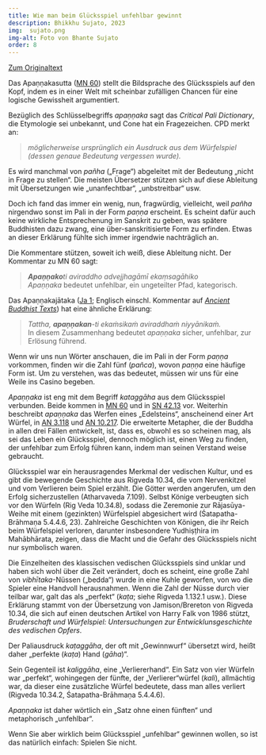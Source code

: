 ```yaml
---
title: Wie man beim Glücksspiel unfehlbar gewinnt
description: Bhikkhu Sujato, 2023
img:  sujato.png
img-alt: Foto von Bhante Sujato
order: 8
---
```


[Zum Originaltext](https://discourse.suttacentral.net/t/how-to-win-at-gambling-without-fail/31497)

Das Apaṇṇakasutta ([MN 60](#/sutta/mn60/de/sabbamitta)) stellt die Bildsprache des Glücksspiels auf den Kopf, indem es in einer Welt mit scheinbar zufälligen Chancen für eine logische Gewissheit argumentiert. 

Bezüglich des Schlüsselbegriffs *apaṇṇaka* sagt das *Critical Pali Dictionary*, die Etymologie sei unbekannt, und Cone hat ein Fragezeichen. CPD merkt an:

> *möglicherweise ursprünglich ein Ausdruck aus dem Würfelspiel (dessen genaue Bedeutung vergessen wurde).* 

Es wird manchmal von *pañha* („Frage“) abgeleitet mit der Bedeutung „nicht in Frage zu stellen“. Die meisten Übersetzer stützen sich auf diese Ableitung mit Übersetzungen wie „unanfechtbar“, „unbstreitbar“ usw. 

Doch ich fand das immer ein wenig, nun, fragwürdig, vielleicht, weil *pañha* nirgendwo sonst im Pali in der Form *paṇṇa* erscheint. Es scheint dafür auch keine wirkliche Entsprechenung im Sanskrit zu geben, was spätere Buddhisten dazu zwang, eine über-sanskritisierte Form zu erfinden. Etwas an dieser Erklärung fühlte sich immer irgendwie nachträglich an. 

Die Kommentare stützen, soweit ich weiß, diese Ableitung nicht. Der Kommentar zu MN 60 sagt: 

> ***Apaṇṇako**ti aviraddho advejjhagāmī ekaṃsagāhiko*  
> *Apaṇṇaka* bedeutet unfehlbar, ein ungeteilter Pfad, kategorisch. 

Das Apaṇṇakajātaka ([Ja 1](https://palikanon.com/khuddaka/jataka/j001.htm); Englisch  einschl. Kommentar auf [*Ancient Buddhist Texts*](https://www.ancient-buddhist-texts.net/Texts-and-Translations/Jatakas/001-Apannaka.htm)) hat eine ähnliche Erklärung:

> *Tattha, **apaṇṇakan**-ti ekaṁsikaṁ aviraddhaṁ niyyānikaṁ.*  
> In diesem Zusammenhang bedeutet *apaṇṇaka* sicher, unfehlbar, zur Erlösung führend.

Wenn wir uns nun Wörter anschauen, die im Pali in der Form *paṇṇa* vorkommen, finden wir die Zahl fünf (*pañca*), wovon *paṇṇa* eine häufige Form ist. Um zu verstehen, was das bedeutet, müssen wir uns für eine Weile ins Casino begeben. 

*Apaṇṇaka* ist eng mit dem Begriff *kataggāha* aus dem Glücksspiel verbunden. Beide kommen in [MN 60](#/sutta/mn60/de/sabbamitta) und in [SN 42.13](#/sutta/sn42.13:23.5/de/sabbamitta) vor. Weiterhin beschreibt *apaṇṇaka* das Werfen eines „Edelsteins“, anscheinend einer Art Würfel, in [AN 3.118](#/sutta/an3.118:4.6/de/sabbamitta) und [AN 10.217](#/sutta/an10.217:17.1). Die erweiterte Metapher, die der Buddha in allen drei Fällen entwickelt, ist, dass es, obwohl es so scheinen mag, als sei das Leben ein Glücksspiel, dennoch möglich ist, einen Weg zu finden, der unfehlbar zum Erfolg führen kann, indem man seinen Verstand weise gebraucht. 

Glücksspiel war ein herausragendes Merkmal der vedischen Kultur, und es gibt die bewegende Geschichte aus Rigveda 10.34, die vom Nervenkitzel und vom Verlieren beim Spiel erzählt. Die Götter werden angerufen, um den Erfolg sicherzustellen (Atharvaveda 7.109). Selbst Könige verbeugten sich vor den Würfeln (Rig Veda 10.34.8), sodass die Zeremonie zur Rājasūya-Weihe mit einem (gezinkten) Würfelspiel abgesichert wird (Śatapatha-Brāhmaṇa 5.4.4.6, 23). Zahlreiche Geschichten von Königen, die ihr Reich beim Würfelspiel verloren, darunter insbesondere Yudhiṣṭhira im Mahābhārata, zeigen, dass die Macht und die Gefahr des Glücksspiels nicht nur symbolisch waren. 

Die Einzelheiten des klassischen vedischen Glücksspiels sind unklar und haben sich wohl über die Zeit verändert, doch es scheint, eine große Zahl von *vibhītaka*-Nüssen („bedda“) wurde in eine Kuhle geworfen, von wo die Spieler eine Handvoll herausnahmen. Wenn die Zahl der Nüsse durch vier teilbar war, galt das als „perfekt“ (*kaṭa*; siehe Rigveda 1.132.1 usw.). Diese Erklärung stammt von der Übersetzung von Jamison/Brereton von Rigveda 10.34, die sich auf einen deutschen Artikel von Harry Falk von 1986 stützt, *Bruderschaft und Würfelspiel: Untersuchungen zur Entwicklunsgeschichte des vedischen Opfers*. 

Der Paliausdruck *kaṭaggāha*, der oft mit „Gewinnwurf“ übersetzt wird, heißt daher „perfekte (*kaṭa*) Hand (*gāha*)“. 

Sein Gegenteil ist *kaliggāha*, eine „Verliererhand“. Ein Satz von vier Würfeln war „perfekt“, wohingegen der fünfte, der „Verlierer“würfel (*kali*), allmächtig war, da dieser eine zusätzliche Würfel bedeutete, dass man alles verliert (Rigveda 10.34.2, Śatapatha-Brāhmaṇa 5.4.4.6). 

*Apaṇṇaka* ist daher wörtlich ein „Satz ohne einen fünften“ und metaphorisch „unfehlbar“. 

Wenn Sie aber wirklich beim Glücksspiel „unfehlbar“ gewinnen wollen, so ist das natürlich einfach: Spielen Sie nicht.

